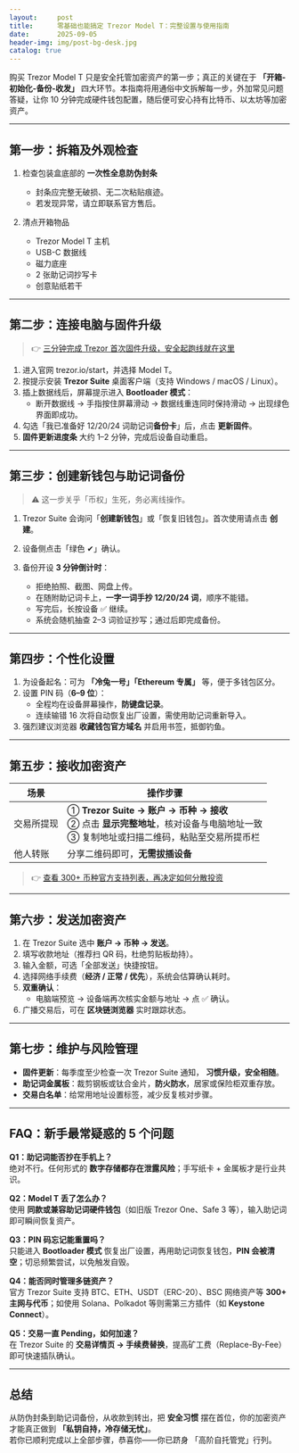 ```yaml
---
layout:     post
title:      零基础也能搞定 Trezor Model T：完整设置与使用指南
date:       2025-09-05
header-img: img/post-bg-desk.jpg
catalog: true
---
```


购买 Trezor Model T 只是安全托管加密资产的第一步；真正的关键在于 **「开箱-初始化-备份-收发」** 四大环节。本指南将用通俗中文拆解每一步，外加常见问题答疑，让你 10 分钟完成硬件钱包配置，随后便可安心持有比特币、以太坊等加密资产。

---

## 第一步：拆箱及外观检查

1. 检查包装盒底部的 **一次性全息防伪封条**  
   - 封条应完整无破损、无二次粘贴痕迹。  
   - 若发现异常，请立即联系官方售后。

2. 清点开箱物品  
   - Trezor Model T 主机  
   - USB-C 数据线  
   - 磁力底座  
   - 2 张助记词抄写卡  
   - 创意贴纸若干  

---

## 第二步：连接电脑与固件升级

> 👉 [三分钟完成 Trezor 首次固件升级，安全起跑线就在这里](https://okxdog.com/)

1. 进入官网 trezor.io/start，并选择 Model T。  
2. 按提示安装 **Trezor Suite** 桌面客户端（支持 Windows / macOS / Linux）。  
3. 插上数据线后，屏幕提示进入 **Bootloader 模式**：  
   - 断开数据线 → 手指按住屏幕滑动 → 数据线重连同时保持滑动 → 出现绿色界面即成功。  
4. 勾选「我已准备好 12/20/24 词助记词**备份卡**」后，点击 **更新固件**。  
5. **固件更新进度条** 大约 1–2 分钟，完成后设备自动重启。

---

## 第三步：创建新钱包与助记词备份

> ⚠️ 这一步关乎「币权」生死，务必离线操作。

1. Trezor Suite 会询问「**创建新钱包**」或「恢复旧钱包」。首次使用请点击 **创建**。  
2. 设备侧点击「绿色 ✔」确认。  
3. 备份开设 **3 分钟倒计时**：

   - 拒绝拍照、截图、网盘上传。  
   - 在随附助记词卡上，**一字一词手抄 12/20/24 词**，顺序不能错。  
   - 写完后，长按设备 ✅ 继续。  
   - 系统会随机抽查 2–3 词验证抄写；通过后即完成备份。

---

## 第四步：个性化设置

1. 为设备起名：可为 **「冷兔一号」「Ethereum 专属」** 等，便于多钱包区分。  
2. 设置 PIN 码（**6–9 位**）：  
   - 全程均在设备屏幕操作，**防键盘记录**。  
   - 连续输错 16 次将自动恢复出厂设置，需使用助记词重新导入。  
3. 强烈建议浏览器 **收藏钱包官方域名** 并启用书签，抵御钓鱼。

---

## 第五步：接收加密资产

| 场景 | 操作步骤 |
|------|----------|
| 交易所提现 | ① **Trezor Suite → 账户 → 币种 → 接收** <br> ② 点击 **显示完整地址**，核对设备与电脑地址一致 <br> ③ 复制地址或扫描二维码，粘贴至交易所提币栏 |
| 他人转账 | 分享二维码即可，**无需拔插设备** |

> 👉 [查看 300+ 币种官方支持列表，再决定如何分散投资](https://okxdog.com/)

---

## 第六步：发送加密资产

1. 在 Trezor Suite 选中 **账户 → 币种 → 发送**。  
2. 填写收款地址（推荐扫 QR 码，杜绝剪贴板劫持）。  
3. 输入金额，可选「全部发送」快捷按钮。  
4. 选择网络手续费（**经济 / 正常 / 优先**），系统会估算确认耗时。  
5. **双重确认**：  
   - 电脑端预览 → 设备端再次核实金额与地址 → 点 ✅ 确认。  
6. 广播交易后，可在 **区块链浏览器** 实时跟踪状态。

---

## 第七步：维护与风险管理

- **固件更新**：每季度至少检查一次 Trezor Suite 通知， **习惯升级，安全相随**。  
- **助记词金属板**：裁剪钢板或钛合金片，**防火防水**，居家或保险柜双重存放。  
- **交易白名单**：给常用地址设置标签，减少反复核对步骤。

---

## FAQ：新手最常疑惑的 5 个问题

**Q1：助记词能否抄在手机上？**  
绝对不行。任何形式的 **数字存储都存在泄露风险**；手写纸卡 + 金属板才是行业共识。

**Q2：Model T 丢了怎么办？**  
使用 **同款或兼容助记词硬件钱包**（如旧版 Trezor One、Safe 3 等），输入助记词即可瞬间恢复资产。

**Q3：PIN 码忘记能重置吗？**  
只能进入 **Bootloader 模式** 恢复出厂设置，再用助记词恢复钱包，**PIN 会被清空**；切忌频繁尝试，以免触发自毁。

**Q4：能否同时管理多链资产？**  
官方 Trezor Suite 支持 BTC、ETH、USDT（ERC-20）、BSC 网络资产等 **300+ 主网与代币**；如使用 Solana、Polkadot 等则需第三方插件（如 **Keystone Connect**）。

**Q5：交易一直 Pending，如何加速？**  
在 Trezor Suite 的 **交易详情页 → 手续费替换**，提高矿工费（Replace-By-Fee）即可快速插队确认。

---

## 总结

从防伪封条到助记词备份，从收款到转出，把 **安全习惯** 摆在首位，你的加密资产才能真正做到 **「私钥自持，冷存储无忧」**。  
若你已顺利完成以上全部步骤，恭喜你——你已跻身 「高阶自托管党」行列。